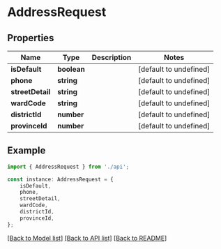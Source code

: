 # AddressRequest


## Properties

Name | Type | Description | Notes
------------ | ------------- | ------------- | -------------
**isDefault** | **boolean** |  | [default to undefined]
**phone** | **string** |  | [default to undefined]
**streetDetail** | **string** |  | [default to undefined]
**wardCode** | **string** |  | [default to undefined]
**districtId** | **number** |  | [default to undefined]
**provinceId** | **number** |  | [default to undefined]

## Example

```typescript
import { AddressRequest } from './api';

const instance: AddressRequest = {
    isDefault,
    phone,
    streetDetail,
    wardCode,
    districtId,
    provinceId,
};
```

[[Back to Model list]](../README.md#documentation-for-models) [[Back to API list]](../README.md#documentation-for-api-endpoints) [[Back to README]](../README.md)

